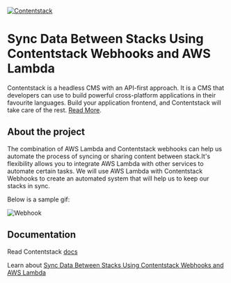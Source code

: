 [![Contentstack](https://www.contentstack.com/docs/static/images/contentstack.png)](https://www.contentstack.com/)

# Sync Data Between Stacks Using Contentstack Webhooks and AWS Lambda

Contentstack is a headless CMS with an API-first approach. It is a CMS that developers can use to build powerful cross-platform applications in their favourite languages. Build your application frontend, and Contentstack will take care of the rest. [Read More](https://www.contentstack.com/).

## About the project

The combination of AWS Lambda and Contentstack webhooks can help us automate the process of syncing or sharing content between stack.It's flexibility allows you to integrate AWS Lambda with other services to automate certain tasks. We will use AWS Lambda with Contentstack Webhooks to create an automated system that will help us to keep our stacks in sync.

Below is a sample gif: 

![Webhook](https://user-images.githubusercontent.com/29656920/97175602-c49dda00-17b9-11eb-90f2-f1676a981926.gif)


## Documentation

Read Contentstack [docs](https://www.contentstack.com/docs/)

Learn about [Sync Data Between Stacks Using Contentstack Webhooks and AWS Lambda]()

